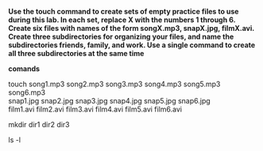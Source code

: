 **Use the touch command to create sets of empty practice files
to use during this lab. In each set, replace X with the numbers
1 through 6. Create six files with names of the form
songX.mp3, snapX.jpg, filmX.avi. Create three subdirectories
for organizing your files, and name the
subdirectories friends, family, and work. Use a single
command to create all three subdirectories at the same time**



**comands**

touch song1.mp3 song2.mp3 song3.mp3 song4.mp3 song5.mp3 song6.mp3 \
snap1.jpg snap2.jpg snap3.jpg snap4.jpg snap5.jpg snap6.jpg \
film1.avi film2.avi film3.avi film4.avi film5.avi film6.avi

mkdir dir1 dir2 dir3

ls -l



